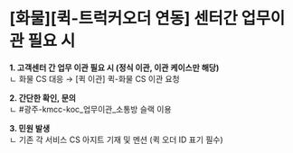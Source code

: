 # [화물][퀵-트럭커오더 연동] 센터간 업무이관 필요 시

**1. 고객센터 간 업무 이관 필요 시 (정식 이관, 이관 케이스만 해당)**  
ㄴ 화물 CS 대응 → [퀵 이관] 퀵-화물 CS 이관 요청

**2. 간단한 확인, 문의**  
ㄴ #광주-kmcc-koc\_업무이관\_소통방 슬랙 이용

**3. 민원 발생**  
ㄴ 기존 각 서비스 CS 아지트 기재 및 멘션 (퀵 오더 ID 표기 필수)